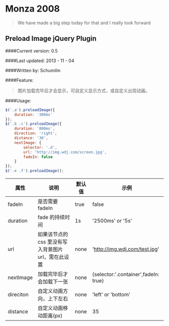 Monza 2008
=========

> We have made a big step today for that and I really look forward

## Preload Image jQuery Plugin

####Current version: 0.5
 
####Last updated: 2013 - 11 - 04

####Written by: Schumilin

####Feature:

> 图片加载完毕后才会显示，可自定义显示方式，或自定义出现动画。

####Usage:
```javascript
$('.a').preloadImage({
    duration: '300ms'
});
$('.b .c').preloadImage({
    duration: '800ms',
    direction: 'right',
    distance: '30',
    nextImage: {
        selector: '.d',
        url: 'http://img.wdj.com/screen.jpg',
        fadeIn: false
    }
});
$('.e .f').preloadImage();
```

属性|说明|默认值|示例
---|---|---|---
fadeIn|是否需要 fadeIn|true|false
duration|fade 的持续时间|1s|'2500ms' or '5s'
url|如果该节点的 css 里没有写入背景图片 url，需在此设置|none|'http://img.wdj.com/test.jpg'
nextImage|加载完毕后才会加载下一张|none|{selector:'.container',fadeIn: true}
direciton|自定义动画方向，上下左右|none|'left' or 'bottom'
distance|自定义动画移动距离(px)|none|35


